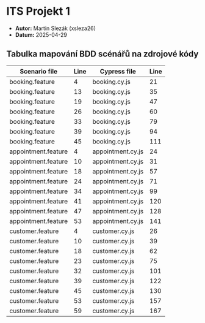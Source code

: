 # ITS Projekt 1

- **Autor:** Martin Slezák (xsleza26)
- **Datum:** 2025-04-29

## Tabulka mapování BDD scénářů na zdrojové kódy

| Scenario file       | Line | Cypress file      | Line |
|---------------------|------|-------------------|------|
| booking.feature     |   4  | booking.cy.js     |  21  |
| booking.feature     |  13  | booking.cy.js     |  35  |
| booking.feature     |  19  | booking.cy.js     |  47  |
| booking.feature     |  26  | booking.cy.js     |  60  |
| booking.feature     |  33  | booking.cy.js     |  79  |
| booking.feature     |  39  | booking.cy.js     |  94  |
| booking.feature     |  45  | booking.cy.js     | 111  |
| appointment.feature |   4  | appointment.cy.js |  24  |
| appointment.feature |  10  | appointment.cy.js |  31  |
| appointment.feature |  18  | appointment.cy.js |  57  |
| appointment.feature |  24  | appointment.cy.js |  71  |
| appointment.feature |  34  | appointment.cy.js |  99  |
| appointment.feature |  41  | appointment.cy.js | 120  |
| appointment.feature |  47  | appointment.cy.js | 128  |
| appointment.feature |  53  | appointment.cy.js | 141  |
| customer.feature    |   4  | customer.cy.js    |  26  |
| customer.feature    |  10  | customer.cy.js    |  39  |
| customer.feature    |  18  | customer.cy.js    |  62  |
| customer.feature    |  23  | customer.cy.js    |  75  |
| customer.feature    |  32  | customer.cy.js    | 101  |
| customer.feature    |  39  | customer.cy.js    | 122  |
| customer.feature    |  45  | customer.cy.js    | 130  |
| customer.feature    |  53  | customer.cy.js    | 157  |
| customer.feature    |  59  | customer.cy.js    | 167  |

